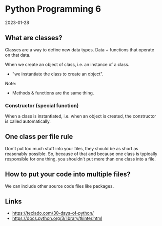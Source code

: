 # Python Programming 6
2023-01-28

## What are classes?
Classes are a way to define new data types.
Data + functions that operate on that data.

When we create an object of class, i.e. an instance of a class.
- "we instantiate the class to create an object".

Note:
- Methods & functions are the same thing.

### Constructor (special function)
When a class is instantiated, i.e. when an object is created,
the constructor is called automatically.

## One class per file rule
Don't put too much stuff into your files, they should be as short
as reasonably possible. So, because of that and because one class
is typically responsible for one thing, you shouldn't put more than
one class into a file.

## How to put your code into multiple files?
We can include other source code files like packages.


## Links
- https://teclado.com/30-days-of-python/
- https://docs.python.org/3/library/tkinter.html